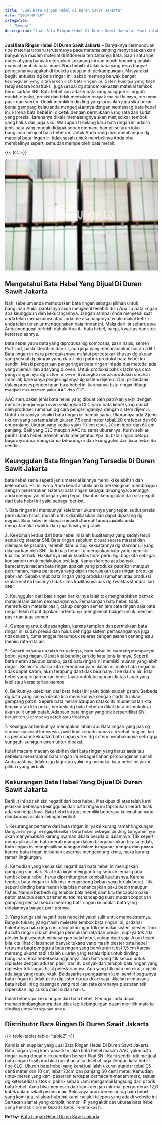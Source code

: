 ```yaml
---
title: "Jual Bata Ringan Hebel Di Duren Sawit Jakarta"
date: "2024-09-10"
categories: 
  - "tempat"
description: "Jual Bata Ringan Hebel Di Duren Sawit Jakarta. Kami ialah supplier yang Jual Bata Ringan Hebel Di Duren Sawit Jakarta. Bata ringan yang kami pasarkan ialah b..."
---
```


**Jual Bata Ringan Hebel Di Duren Sawit Jakarta** – Banyaknya bermunculan tipe material terbaru terutamanya pada material dinding menyebabkan kian banyaknya macam material di Indonesia terutamanya Bata. Salah satu tipe material yang banyak diterapkan sekarang ini dan masih booming adalah material tembok bata hebel. Bata hebel ini ialah bata yang terus banyak penggunanya apakah di ibukota ataupun di perkampungan. Masyarakat begitu antusias dg bata ringan ini, sebab memang banyak banget keunggulan yang ditawarkan oleh bata ringan ini. Selain kualitas yang telah teruji secara konstruksi, juga sesuai dg standar kekuatan material tembok berdasarkan SNI. Bata hebel pun adalah bata yang sungguh-sungguh mudah dipakai, presisi dan tidak memakan banyak matrial lainnya, terutama pasir dan semen. Untuk membikin dinding yang lurus dan juga siku benar-benar gampang kalau anda mengerjakannya dengan memasang bata hebel ini, karena bata hebel ini dicetak dengan permukaan yang rata dan sudut yang presisi, karenanya dikala memasangnya akan menjadikan tembok yang halus dan juga siku. Walaupun terbilang baru bata ringan ini adalah jenis bata yang mudah didapat sebab memang hampir seluruh toko bangunan menjual bata hebel ini. Untuk Anda yang mau membangun dg material bata ringan ini tidak susah untuk membelinya Anda bisa membelinya seperti semudah memperoleh bata merah.

{{< toc >}}

![Jual Bata Ringan Hebel Di Duren Sawit Jakarta](/images/jual-hebel-murah-39.png)

## Mengetahui Bata Hebel Yang Dijual Di Duren Sawit Jakarta

Nah, sebelum anda memutuskan bata ringan sebagai pilihan untuk bangunan Anda, pantasnya anda mengenal terlebih dulu Apa itu bata ringan apa keunggulan dan kekurangannya. Jangan sampai Anda menyesal saat anda telah memakainya atau anda merasa harganya terlalu mahal ketika anda telah terlanjur menggunakan bata ringan ini. Maka dari itu seharusnya Anda mengenal terlebih dahulu Apa itu bata hebel, harga, kwalitas dan stok ketersediaannya.

bata hebel yakni bata yang diproduksi dg komposisi; pasir halus, semen Portland, pasta sterofom dan air, ada juga yang menambahkan cairan aditif. Bata ringan ini cara pencetakannya melalui pencetakan khusus dg ukuran yang sesuai dg ukuran yang diatur oleh pabrik produksi bata hebel itu sendiri. Meski pengerjaan pengeringan bata ringan ini ada dua metode, ada yang dijemur dan ada yang di oven. Untuk produksi pabrik lazimnya cara pengeringan nya dg sistem di oven. Sedangkan untuk produksi rumahan (manual) karenanya pengeringannya dg sistem dijemur. Dari perbedaan dalam proses pengeringan bata hebel ini karenanya bata ringan dibagi menjadi dua macam yaitu AAC dan CLC.

AAC merupakan jenis bata hebel yang dibuat oleh pabrikan yakni dengan metode pengeringan oven sedangkan CLC yaitu bata hebel yang dibuat oleh produsen rumahan dg cara pengeringannya dengan sistem dijemur. Untuk ukurannya sendiri bata ringan ini hampir sama. Ukurannya ada 2 jenis ukuran yang pertama ialah ukuran 7.5 centi meter tebal, 20 cm lebar dan 60 cm panjang. Ukuran yang kedua yakni 10 cm tebal, 20 cm lebar dan 60 cm panjang. Baik yang CLC maupun AAC itu sama ukurannya. Itulah sekilas perihal bata hebel. Setelah anda mengetahui Apa itu bata ringan betapa bagusnya anda mengetahui kekurangan dan keunggulan dari bata hebel itu sendiri.

## Keunggulan Bata Ringan Yang Tersedia Di Duren Sawit Jakarta

bata hebel sama seperti jenis material lainnya memiliki kelebihan dan kelemahan. Hal ini wajib Anda kenal apabila anda berkeinginan membangun dengan menerapkan material bata ringan sebagai dindingnya. Sehingga anda mempunyai hitungan yang tepat. Diantara keunggulan dan sisi negatif dari bata hebel ini yaitu sebagai berikut.

1\. Bata ringan ini mempunyai kelebihan ukurannya yang tepat, sudut presisi, permukaan halus, mudah untuk diaplikasikan dan dapat dipasang dg segera. Bata hebel ini dapat menjadi alternatif anda apabila anda mengutamakan waktu dan juga hasil yang rapih.

2\. Kelebihan kedua dari bata hebel ini ialah kualitasnya yang sudah teruji sesuai dg standar SNI. Bata ringan sebelum dibuat secara massal dan dilempar ke pasaran, terlebih dahulu diuji kekuatannya dg standar uji yang dikeluarkan oleh SNI. Jadi bata hebel itu merupakan bata yang memiliki kualitas terbaik. Hakikatnya untuk kualitas tidak perlu lagi bagi kita sebagai konsumen untuk melakukan test lagi. Namun karena ada banyak beredarnya macam bata ringan apakah yang produksi pabrikan maupun perumahan, maka pantasnya yang dipilih merupakan bata ringan produksi pabrikan. Sebab untuk bata ringan yang produksi rumahan atau produksi skala kecil itu biasanya tidak dites kualitasnya pas dg kwalitas standar dari SNI.

3\. Keunggulan dari bata ringan berikutnya ialah tdk menghabiskan banyak material lain dalam pemasangannya. Pemasangan bata hebel tidak memerlukan material pasir, cukup dengan semen lem bata ringan saja bata ringan telah dapat dipakai. Ini tentunya menghemat budget untuk membeli pasir dan juga semen.

4\. Gampang untuk di pasangkan, karena tampilan dan permukaan bata ringan ini sudah presisi dan halus sehingga sistem pemasangannya juga tidak susah, cuma tinggal menumpuk selaras dengan jalanan benang atau meniru rata-rata air.

5\. Seperti namanya adalah bata ringan, bata hebel ini memang mempunyai bobot yang ringan. Dapat kita bandingkan dg bata jenis lainnya. Seperti bata merah ataupun batako, pasti bata ringan ini memiliki muatan yang lebih ringan. Selain itu jikalau kita merendamnya di dalam air maka bata ringan ini tidak dapat karam, akan terapung dan tidak bisa hanyut ke dalam air. Bata hebel yang ringan benar-benar layak untuk bangunan diatas tanah yang labil atau kerap terjadi gempa.

6\. Berikutnya kelebihan dari bata hebel ini yaitu tidak mudah patah. Berbeda dg bata yang lainnya dikala kita memukulnya dengan martil itu akan gampang patah. Seperti bata merah ataupun batako itu mudah patah kita lempar atau kita pukul, berbeda dg bata hebel ini dikala kita memukulnya akan sulit untuk patah. Adapaun bata ringan yang tdk bersertifikat SNI belum teruji gampang patah atau tidaknya.

7\. Keunggulan berikutnya merupakan tahan api. Bata ringan yang pas dg standar nasional Indonesia, pasti kuat kepada panas api sebab bagian dari uji percobaan kekuatan bata ringan yakni dg sistem membakarnya sehingga sungguh-sungguh aman untuk dipakai.

Itulah macam-macam kelebihan dari bata ringan yang harus anda tau sebelum menerapkan bata ringan ini sebagai bahan pembangunan rumah. Anda pastinya tidak ragu lagi atau yakin dg memakai bata hebel ini yakni pilihan yang terbaik.

## Kekurangan Bata Hebel Yang Dijual Di Duren Sawit Jakarta

Berikut ini adalah sisi negatif dari bata hebel. Meskipun di atas telah kami jelaskan beberapa keunggulan dari bata ringan ini tapi bukan berarti tidak ada sisi negatifnya. Bata hebel ini juga memiliki beberapa kelemahan yang diantaranya adalah sebagai berikut.

1\. Kekurangan pertama dari bata ringan ini yakni kurang ramah lingkungan. Bangunan yang mengaplikasikan bata hebel sebagai dinding bangunannya akan menyebabkan kurang nyaman dikala berada di dalamnya. Tdk seperti mengaplikasikan bata merah ruangan dalam bangunan akan terasa teduh, bata ringan ini menghasilkan ruangan dalam bangunan pengap dan panas karena bata ringan ini bahan dasarnya mengandung kimia, maka kurang ramah lingkungan.

2\. Kemudian yang kedua sisi negatif dari bata hebel ini merupakan gampang somplak. Saat kita ingin menggantung sebuah lemari pada tembok bata hebel, harus diperhitungkan kembali kualitasnya. Karena tembok bata ringan ini tdk bisa menampung beban yang terlalu berat. Tdk seperti dinding bata merah kita bisa menancapkan paku beton maupun fisher. Namun berbeda dg tembok bata hebel, saat kita tancapkan paku beton ataupun sekrup fisher itu tdk menancap dg kuat, mudah copot dan gampang sempal sebab memang bata ringan ini adalah bata yang didalamnya banyak pori-porinya.

3\. Yang ketiga sisi negatif bata hebel ini yakni sulit untuk memelesternya. Banyak tukang yang masih melester tembok bata ringan ini, padahal hakekatnya bata ringan ini diciptakan agar tdk memakai sistem plester. Dari itu bata ringan dibuat dengan permukaan rata dan presisi, supaya tdk ada plester lagi sesudah pemasangan bata hebel, cukup diaci saja. Akan tetapi bila kita lihat di lapangan banyak tukang yang masih plester bata hebel terutama bagi pengguna bata ringan yang berukuran tebal 7,5 cm karena memang ukuran tadi adalah ukuran yang terlalu tipis untuk dinding bangunan. Bata hebel sesungguhnya ialah bata yang tdk sesuai untuk diplester dengan adukan pasir, dari itu banyak dari tembok bata ringan yang diplester tdk bagus hasil pelestariannya. Ada yang tdk mau merekat, coplok ada juga yang retak-retak. Berdasarkan pengalaman kami sendiri bagusnya bata ringan ini tidak perlu diplester cukup di aci saja. Jikalau memasang bata hebel ini dg pasangan yang rapi dan rata karenanya plesteran tdk diperlukan lagi cukup diaci sudah halus.

Itulah beberapa kekurangan dari bata hebel, Semoga anda dapat mempertimbangkannya dan tidak lagi kebingungan dalam memilih material dinding untuk bangunan anda.

## Distributor Bata Ringan Di Duren Sawit Jakarta

{{< table-tables table="table2" >}}

Kami ialah supplier yang Jual Bata Ringan Hebel Di Duren Sawit Jakarta. Bata ringan yang kami pasarkan ialah bata hebel macam AAC, yakni bata ringan yang dibuat oleh pabrikan bersertifikat SNI. Kami sendiri tdk menjual bata ringan hasil produksi rumahan atau disebut juga dengan bata hebel tipe CLC. Ukuran bata hebel yang kami jual ialah ukuran standar tebal 7,5 centi meter dan 10 cm, lebar 20cm dan panjang 60 centi meter. Kemudian untuk merek yang kami pasarkan terdapat bermacam-macam merk, sesuai dg ketersediaan stok di pabrik sebab kami mengambil langsung dari pabrik bata hebel. Anda bisa memesan dari kami dengan minimal pengorderan 12,6 kubik dalam sekali pemesanan. Sekiranya anda berkenan dg bata hebel yang kami jual, silakan hubungi kami melalui telepon yang ada di website ini. Sertakan alamat yang komplit, nomor HP yang aktif dan ukuran bata hebel yang hendak diorder kepada kami. Terima kasih.

**Ref by:** [Bata Ringan Hebel Duren Sawit Jakarta](https://id.wikipedia.org/wiki/Bata)
